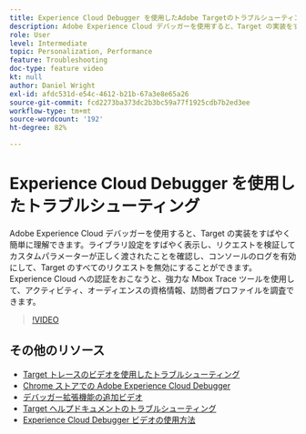 ```yaml
---
title: Experience Cloud Debugger を使用したAdobe Targetのトラブルシューティング方法
description: Adobe Experience Cloud デバッガーを使用すると、Target の実装をすばやく簡単に理解できます。ライブラリ設定をすばやく表示し、リクエストを検証してカスタムパラメーターが正しく渡されたことを確認し、コンソールのログを有効にして、Target のすべてのリクエストを無効にすることができます。Experience Cloud への認証をおこなうと、強力な Mbox Trace ツールを使用して、アクティビティ、オーディエンスの資格情報、訪問者プロファイルを調査できます。
role: User
level: Intermediate
topic: Personalization, Performance
feature: Troubleshooting
doc-type: feature video
kt: null
author: Daniel Wright
exl-id: afdc531d-e54c-4612-b21b-67a3e8e65a26
source-git-commit: fcd2273ba373dc2b3bc59a77f1925cdb7b2ed3ee
workflow-type: tm+mt
source-wordcount: '192'
ht-degree: 82%

---
```


# Experience Cloud Debugger を使用したトラブルシューティング

Adobe Experience Cloud デバッガーを使用すると、Target の実装をすばやく簡単に理解できます。ライブラリ設定をすばやく表示し、リクエストを検証してカスタムパラメーターが正しく渡されたことを確認し、コンソールのログを有効にして、Target のすべてのリクエストを無効にすることができます。Experience Cloud への認証をおこなうと、強力な Mbox Trace ツールを使用して、アクティビティ、オーディエンスの資格情報、訪問者プロファイルを調査できます。

>[!VIDEO](https://video.tv.adobe.com/v/34064/?quality=12&captions=jpn)

## その他のリソース

* [Target トレースのビデオを使用したトラブルシューティング](troubleshoot-with-target-traces.md)
* [Chrome ストアでの Adobe Experience Cloud Debugger](https://chrome.google.com/webstore/detail/adobe-experience-cloud-de/ocdmogmohccmeicdhlhhgepeaijenapj)
* [ デバッガー拡張機能の追加ビデオ ](https://experienceleague.adobe.com/docs/debugger-learn/tutorials/experience-cloud-debugger/add-the-extension.html?lang=ja)
* [Target ヘルプドキュメントのトラブルシューティング ](https://experienceleague.adobe.com/docs/target/using/troubleshoot/troubleshooting-target.html?lang=ja)
* [Experience Cloud Debugger ビデオの使用方法](https://experienceleague.adobe.com/docs/debugger-learn/tutorials/experience-cloud-debugger/use-the-experience-cloud-debugger.html?lang=ja)
